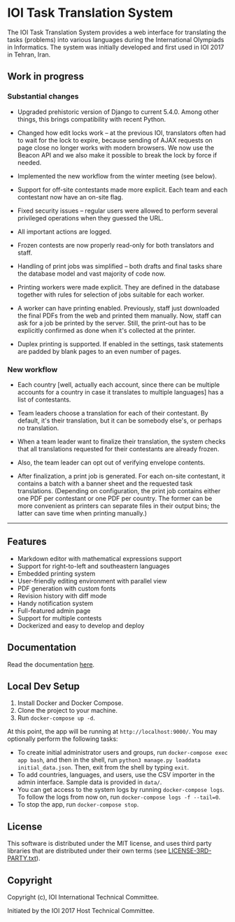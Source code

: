 IOI Task Translation System
===========================

The IOI Task Translation System provides a web interface for translating the tasks (problems) into various languages during the International Olympiads in Informatics. The system was initially developed and first used in IOI 2017 in Tehran, Iran.

Work in progress
----------------

### Substantial changes

- Upgraded prehistoric version of Django to current 5.4.0.
  Among other things, this brings compatibility with recent Python.

- Changed how edit locks work – at the previous IOI, translators
  often had to wait for the lock to expire, because sending of AJAX
  requests on page close no longer works with modern browsers.
  We now use the Beacon API and we also make it possible to break
  the lock by force if needed.

- Implemented the new workflow from the winter meeting (see below).

- Support for off-site contestants made more explicit. Each team
  and each contestant now have an on-site flag.

- Fixed security issues – regular users were allowed to perform
  several privileged operations when they guessed the URL.

- All important actions are logged.

- Frozen contests are now properly read-only for both translators
  and staff.

- Handling of print jobs was simplified – both drafts and final
  tasks share the database model and vast majority of code now.

- Printing workers were made explicit. They are defined in the
  database together with rules for selection of jobs suitable for
  each worker.

- A worker can have printing enabled. Previously, staff just downloaded
  the final PDFs from the web and printed them manually. Now, staff can
  ask for a job be printed by the server. Still, the print-out has to be
  explicitly confirmed as done when it's collected at the printer.

- Duplex printing is supported. If enabled in the settings, task statements
  are padded by blank pages to an even number of pages.

### New workflow

- Each country [well, actually each account, since there can be multiple
  accounts for a country in case it translates to multiple languages]
  has a list of contestants.

- Team leaders choose a translation for each of their contestant.
  By default, it's their translation, but it can be somebody else's,
  or perhaps no translation.

- When a team leader want to finalize their translation, the system checks
  that all translations requested for their contestants are already frozen.

- Also, the team leader can opt out of verifying envelope contents.

- After finalization, a print job is generated. For each on-site contestant,
  it contains a batch with a banner sheet and the requested task translations.
  (Depending on configuration, the print job contains either one PDF per
  contestant or one PDF per country. The former can be more convenient
  as printers can separate files in their output bins; the latter can save
  time when printing manually.)

---

Features
--------

* Markdown editor with mathematical expressions support
* Support for right-to-left and southeastern languages
* Embedded printing system
* User-friendly editing environment with parallel view
* PDF generation with custom fonts
* Revision history with diff mode
* Handy notification system
* Full-featured admin page
* Support for multiple contests
* Dockerized and easy to develop and deploy


Documentation
-------------

Read the documentation [here](./docs/README.md).

Local Dev Setup
---------------

1. Install Docker and Docker Compose.
2. Clone the project to your machine.
3. Run `docker-compose up -d`.

At this point, the app will be running at `http://localhost:9000/`. You may optionally perform the following tasks:

* To create initial administrator users and groups, run `docker-compose exec app bash`, and then in the shell, run `python3 manage.py loaddata initial_data.json`. Then, exit from the shell by typing `exit`.
* To add countries, languages, and users, use the CSV importer in the admin interface. Sample data is provided in `data/`.
* You can get access to the system logs by running `docker-compose logs`. To follow the logs from now on, run `docker-compose logs -f --tail=0`.
* To stop the app, run `docker-compose stop`.

License
-------
This software is distributed under the MIT license,
and uses third party libraries that are distributed under their own terms
(see [LICENSE-3RD-PARTY.txt](./LICENSE-3RD-PARTY.txt)).

Copyright
---------
Copyright (c), IOI International Technical Committee.

Initiated by the IOI 2017 Host Technical Committee.
